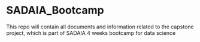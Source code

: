 # SADAIA_Bootcamp

This repo will contain all documents and information related to the capstone project, which is part of SADAIA 4 weeks bootcamp for data science
